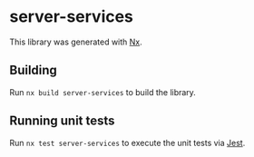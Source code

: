 # server-services

This library was generated with [Nx](https://nx.dev).

## Building

Run `nx build server-services` to build the library.

## Running unit tests

Run `nx test server-services` to execute the unit tests via [Jest](https://jestjs.io).
